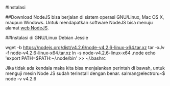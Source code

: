 #Instalasi

##Download
NodeJS bisa berjalan di sistem operasi GNU/Linux, Mac OS X, maupun Windows. Untuk mendapatkan software NodeJS bisa menuju alamat [web NodeJS](https://nodejs.org/en/).

##Instalasi di GNU/Linux Debian Jessie

wget -b https://nodejs.org/dist/v4.2.6/node-v4.2.6-linux-x64.tar.xz
tar -xJv -f node-v4.2.6-linux-x64.tar.xz
ln -s node-v4.2.6-linux-x64 .node
echo 'export PATH=$PATH:~/.node/bin' >> ~/.bashrc

Jika tidak ada kendala maka kita bisa menjalankan perintah di bawah, untuk menguji mesin Node JS sudah terinstall dengan benar.
salman@electron:~$ node -v
v4.2.6
